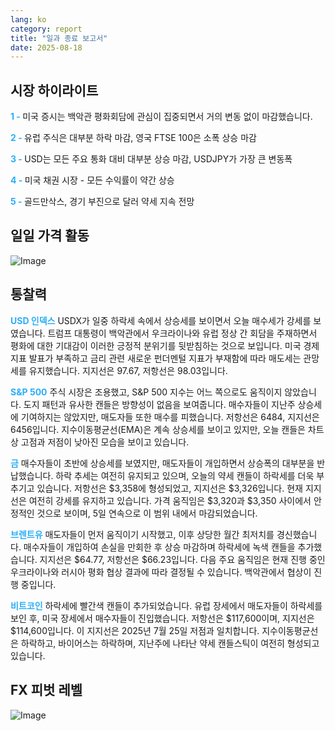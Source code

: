 ```yaml
---
lang: ko
category: report
title: "일과 종료 보고서"
date: 2025-08-18
---
```



<h2>시장 하이라이트</h2>
<strong style="color: #2caef7;">1 - </strong> 미국 증시는 백악관 평화회담에 관심이 집중되면서 거의 변동 없이 마감했습니다.


<strong style="color: #2caef7;">2 - </strong> 유럽 주식은 대부분 하락 마감, 영국 FTSE 100은 소폭 상승 마감

<strong style="color: #2caef7;">3 - </strong> USD는 모든 주요 통화 대비 대부분 상승 마감, USDJPY가 가장 큰 변동폭

<strong style="color: #2caef7;">4 - </strong> 미국 채권 시장 - 모든 수익률이 약간 상승

<strong style="color: #2caef7;">5 - </strong> 골드만삭스, 경기 부진으로 달러 약세 지속 전망




<h2>일일 가격 활동</h2>
<img src="https://markleighedu.github.io/img/Aug-2025/18-Aug-2025/price.jpg" alt="Image"/>

<h2>통찰력</h2>
<strong style="color: #2caef7;">USD 인덱스</strong> USDX가 일중 하락세 속에서 상승세를 보이면서 오늘 매수세가 강세를 보였습니다. 트럼프 대통령이 백악관에서 우크라이나와 유럽 정상 간 회담을 주재하면서 평화에 대한 기대감이 이러한 긍정적 분위기를 뒷받침하는 것으로 보입니다. 미국 경제 지표 발표가 부족하고 금리 관련 새로운 펀더멘털 지표가 부재함에 따라 매도세는 관망세를 유지했습니다. 지지선은 97.67, 저항선은 98.03입니다.

<strong style="color: #2caef7;">S&P 500</strong> 주식 시장은 조용했고, S&P 500 지수는 어느 쪽으로도 움직이지 않았습니다. 도지 패턴과 유사한 캔들은 방향성이 없음을 보여줍니다. 매수자들이 지난주 상승세에 기여하지는 않았지만, 매도자들 또한 매수를 피했습니다. 저항선은 6484, 지지선은 6456입니다. 지수이동평균선(EMA)은 계속 상승세를 보이고 있지만, 오늘 캔들은 차트상 고점과 저점이 낮아진 모습을 보이고 있습니다.

<strong style="color: #2caef7;">금</strong> 매수자들이 초반에 상승세를 보였지만, 매도자들이 개입하면서 상승폭의 대부분을 반납했습니다. 하락 추세는 여전히 유지되고 있으며, 오늘의 약세 캔들이 하락세를 더욱 부추기고 있습니다. 저항선은 $3,358에 형성되었고, 지지선은 $3,326입니다. 현재 지지선은 여전히 강세를 유지하고 있습니다. 가격 움직임은 $3,320과 $3,350 사이에서 안정적인 것으로 보이며, 5일 연속으로 이 범위 내에서 마감되었습니다.

<strong style="color: #2caef7;">브렌트유</strong> 매도자들이 먼저 움직이기 시작했고, 이후 상당한 월간 최저치를 경신했습니다. 매수자들이 개입하여 손실을 만회한 후 상승 마감하며 하락세에 녹색 캔들을 추가했습니다. 지지선은 $64.77, 저항선은 $66.23입니다. 다음 주요 움직임은 현재 진행 중인 우크라이나와 러시아 평화 협상 결과에 따라 결정될 수 있습니다. 백악관에서 협상이 진행 중입니다.

<strong style="color: #2caef7;">비트코인</strong> 하락세에 빨간색 캔들이 추가되었습니다. 유럽 장세에서 매도자들이 하락세를 보인 후, 미국 장세에서 매수자들이 진입했습니다. 저항선은 $117,600이며, 지지선은 $114,600입니다. 이 지지선은 2025년 7월 25일 저점과 일치합니다. 지수이동평균선은 하락하고, 바이어스는 하락하며, 지난주에 나타난 약세 캔들스틱이 여전히 형성되고 있습니다.



<h2>FX 피벗 레벨</h2>
<img src="https://markleighedu.github.io/img/Aug-2025/18-Aug-2025/pivot.jpg" alt="Image"/>